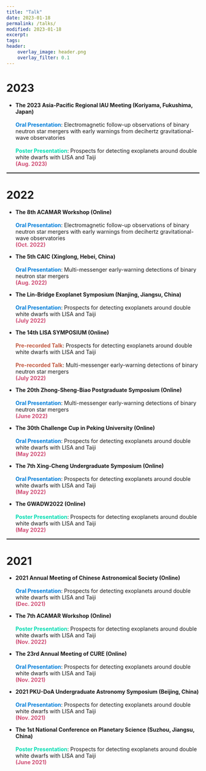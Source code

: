 ```yaml
---
title: "Talk"
date: 2023-01-18
permalink: /talks/
modified: 2023-01-18
excerpt:
tags:
header:
    overlay_image: header.png
    overlay_filter: 0.1 
---
```


# 2023

* **The 2023 Asia-Pacific Regional IAU Meeting (Koriyama, Fukushima, Japan)**
  <br>
  <br>
  <a style="color: #007DD9;"><b>Oral Presentation</b></a>: Electromagnetic follow-up observations of binary neutron star mergers with early warnings from decihertz gravitational-wave observatories
  <br>
  <br>
  <a style="color: #00DCB1;"><b>Poster Presentation</b></a>: Prospects for detecting exoplanets around double white dwarfs with LISA and Taiji
  <br><font color="#CF4C73"><b>(Aug. 2023)</b></font> 

<hr style="border:1px solid gray">

# 2022

* **The 8th ACAMAR Workshop (Online)**
  <br>
  <br>
  <a style="color: #007DD9;"><b>Oral Presentation</b></a>: Electromagnetic follow-up observations of binary neutron star mergers with early warnings from decihertz gravitational-wave observatories
  <br><font color="#CF4C73"><b>(Oct. 2022)</b></font>

* **The 5th CAIC (Xinglong, Hebei, China)** 
  <br>
  <br>
  <a style="color: #007DD9;"><b>Oral Presentation</b></a>: Multi-messenger early-warning detections of binary neutron star mergers
  <br><font color="#CF4C73"><b>(Aug. 2022)</b></font>

* **The Lin-Bridge Exoplanet Symposium (Nanjing, Jiangsu, China)** 
  <br>
  <br>
  <a style="color: #007DD9;"><b>Oral Presentation</b></a>: Prospects for detecting exoplanets around double white dwarfs with LISA and Taiji
  <br><font color="#CF4C73"><b>(July 2022)</b></font>

* **The 14th LISA SYMPOSIUM (Online)** 
  <br>
  <br>
  <a style="color: #C25A42;"><b>Pre-recorded Talk</b></a>: Prospects for detecting exoplanets around double white dwarfs with LISA and Taiji
  <br>
  <br>
  <a style="color: #C25A42;"><b>Pre-recorded Talk</b></a>: Multi-messenger early-warning detections of binary neutron star mergers
  <br><font color="#CF4C73"><b>(July 2022)</b></font>

* **The 20th Zhong-Sheng-Biao Postgraduate Symposium (Online)** 
  <br>
  <br>
  <a style="color: #007DD9;"><b>Oral Presentation</b></a>: Multi-messenger early-warning detections of binary neutron star mergers
  <br><font color="#CF4C73"><b>(June 2022)</b></font>

* **The 30th Challenge Cup in Peking University (Online)** 
  <br>
  <br>
  <a style="color: #007DD9;"><b>Oral Presentation</b></a>: Prospects for detecting exoplanets around double white dwarfs with LISA and Taiji
  <br><font color="#CF4C73"><b>(May 2022)</b></font>

* **The 7th Xing-Cheng Undergraduate Symposium (Online)** 
  <br>
  <br>
  <a style="color: #007DD9;"><b>Oral Presentation</b></a>: Prospects for detecting exoplanets around double white dwarfs with LISA and Taiji
  <br><font color="#CF4C73"><b>(May 2022)</b></font>

* **The GWADW2022 (Online)** 
  <br>
  <br>
  <a style="color: #00DCB1;"><b>Poster Presentation</b></a>: Prospects for detecting exoplanets around double white dwarfs with LISA and Taiji
  <br><font color="#CF4C73"><b>(May 2022)</b></font>

<hr style="border:1px solid gray">

# 2021

* **2021 Annual Meeting of Chinese Astronomical Society (Online)** 
  <br>
  <br>
  <a style="color: #007DD9;"><b>Oral Presentation</b></a>: Prospects for detecting exoplanets around double white dwarfs with LISA and Taiji
  <br><font color="#CF4C73"><b>(Dec. 2021)</b></font>

* **The 7th ACAMAR Workshop (Online)** 
  <br>
  <br>
  <a style="color: #00DCB1;"><b>Poster Presentation</b></a>: Prospects for detecting exoplanets around double white dwarfs with LISA and Taiji
  <br><font color="#CF4C73"><b>(Nov. 2022)</b></font>

* **The 23rd Annual Meeting of CURE (Online)** 
  <br>
  <br>
  <a style="color: #007DD9;"><b>Oral Presentation</b></a>: Prospects for detecting exoplanets around double white dwarfs with LISA and Taiji
  <br><font color="#CF4C73"><b>(Nov. 2021)</b></font>

* **2021 PKU-DoA Undergraduate Astronomy Symposium (Beijing, China)** 
  <br>
  <br>
  <a style="color: #007DD9;"><b>Oral Presentation</b></a>: Prospects for detecting exoplanets around double white dwarfs with LISA and Taiji
  <br><font color="#CF4C73"><b>(Nov. 2021)</b></font>

* **The 1st National Conference on Planetary Science (Suzhou, Jiangsu, China)** 
  <br>
  <br>
  <a style="color: #00DCB1;"><b>Poster Presentation</b></a>: Prospects for detecting exoplanets around double white dwarfs with LISA and Taiji
  <br><font color="#CF4C73"><b>(June 2021)</b></font>








